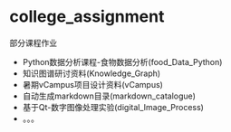# college_assignment
 部分课程作业

- Python数据分析课程-食物数据分析(food_Data_Python)
- 知识图谱研讨资料(Knowledge_Graph)
- 暑期vCampus项目设计资料(vCampus)
- 自动生成markdown目录(markdown_catalogue)
- 基于Qt-数字图像处理实验(digital_Image_Process)
- 。。。
